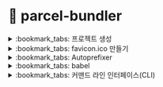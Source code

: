 # :peach: parcel-bundler
<details>
<summary> :bookmark_tabs: 프로젝트 생성  </summary>
<div markdown="1">
 
## 프로젝트 생성
### :bulb: npm 설치하기
```bash
npm init -y
```
### :bulb: 의존성 추가
```bash
npm i -D parcel-bundler
```
</div>
</details>

<details>
<summary> :bookmark_tabs: favicon.ico 만들기  </summary>
<div markdown="1">

## favicon.ico 만들기
### :bulb: 사이트 접속
[ico converter](https://www.icoconverter.com/)
### :one: Image file
파일 선택하여 원하는 이미지(.png, .jpeg) 첨부
### :two: Sizes
32 pixels 선택
### :three: Bit depth
32 bits 선택
### :four: Convert
### :five: 프로젝트 이미지 삽입
직접 dist 파일에 넣는 것이 아니라 자동으로 파일에 삽입되도록 해야한다.
- [parcel plugin static files copy](https://www.npmjs.com/package/parcel-plugin-static-files-copy) 검색 

### :six: 의존성 모듈 설치
터미널 창에 아래의 코드 입력 후 의존성 설치
```bash
npm i -D parcel-plugin-static-files-copy
```
### :seven: package.json 코드 입력
아래의 코드를 작성하면 static 이라는 폴더를 parcel 패키지가 `dist 폴더` 에 생성해준다.
```json
    "staticFiles": {
        "staticPath": "static"
    }
```
### :eight: favicon.ico 이동
`static` 폴더 안으로 이동시켜준다.
### :nine: npm run dev
</div>
</details>


<details>
<summary> :bookmark_tabs: Autoprefixer </summary>
<div markdown="1">

## 공급 업체 접두사 (Vender Prefix)
브라우저 제조업체마다 지원되는 CSS가 다르기 때문에 각 브라우저에 필요한 접두사를 추가해주어야한다. <br>
하지만 공급업체에 맞게 속성을 일일이 추가하는 것은 사실상 어렵다. <br>
그러므로 좀더 간편하게 코드를 `자동으로` 추가할 수 있는 패키지를 사용하고자 한다.
### :one: 의존성 모듈 설치
```bash
$ npm i -D postcss 
$ npm i -D autoprefixer
```
### :two: package.json 코드 입력
`browserslist` 옵션: 현재 npm 프로젝트에서 지원할 브라우저의 범위를 명시하는 용도이다. <br>
그 명시를 Autoprefixer 패키지가 활용하게 된다.
```json
  "browserslist": [
    "> 1%",
    "last 2 versions"
  ]
```
### :three: 파일 생성
`.postcssrc.js` 파일을 생성한다. <br>
파일 이름 앞에 `.`이 있는 것은 옵션이나 숨김파일을 의미한다. <br>
- 브라우저 환경에서 동작할 경우 : ESM
- node.js에서 동작할 경우: CommonJS
```js
// ESM
// CommonJS

// import
require()

// export
module.exports
```
위 파일은 node.js 에서 동작하므로 이에 맞게 코드를 작성해주어야 한다.<br>
아래의 코드를 추가한다.
```js
// ESM
// CommonJS

// import autoprefixer from 'autoprefixer' 
const autoprefixer = require('autoprefixer') // autoprefixer 패키지 가져오기

// export {
//     plugin: [
//         autoprefixer
//     ]
// }
module.exports = {
    plugin: [
        autoprefixer
    ]
}
```
### :four: 작동하는지 확인하기
scss 파일에 `display: flex`를 추가하고 개발자 도구를 열어 확인하면 다른 코드들이 추가된 것을 확인할 수 있다.
</div>
</details>


<details>
<summary> :bookmark_tabs: babel </summary>
<div markdown="1">

## babel 
최신 버전 자바스크립트(ES6, ES7, ES8)에서 동작하지만 구형 버전(ES5)에서 동작하지 않을 수 있다. <br>
`BABEL`을 통해서 구형 브라우저에서도 동작할 수 있도록 최신 버전의 코드를 구형 버전의 코드로 변환할 수 있다. <br>
이를 프로젝트에 적용할 수 있다.
### :one: 의존성 모듈 설치
```
npm i -D @babel/core @babel/preset-env
npm i -D @babel/plugin-transform-runtime
```
### :two: 파일 생성
`.babelrc.js` 파일 생성
### :three: .babelrc.js 코드 작성
```js
module.exports = {
    presets: ['@babel/preset-env'],
    plugins: [
        ['@babel/plugin-transform-runtime']
    ]
}
```
### :four: pakage.json 코드 추가
```json
  "browserslist": [
    "> 1%",
    "last 2 versions"
  ]
```
### 비동기 문법이 작동 가능
</div>
</details>

<details>
<summary> :bookmark_tabs: 커맨드 라인 인터페이스(CLI) </summary>
<div markdown="1">

![parcel 페이지 접속](https://parceljs.org/) <br>
![parcel 한국어판 페이지 접속](https://ko.parceljs.org/)

</div>
</details>
